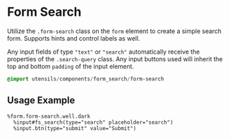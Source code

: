 
# Form Search
Utilize the `.form-search` class on the `form` element to create a simple
search form. Supports hints and control labels as well.

Any input fields of type `"text"` or `"search"` automatically receive the
properties of the `.search-query` class. Any input buttons used will
inherit the top and bottom `padding` of the input element.

```sass
@import utensils/components/form_search/form-search
```

## Usage Example

<!--~ markup/form-search.html.haml -->
```haml
%form.form-search.well.dark
  %input#fs_search(type="search" placeholder="search")
  %input.btn(type="submit" value="Submit")
```
<!-- end -->

